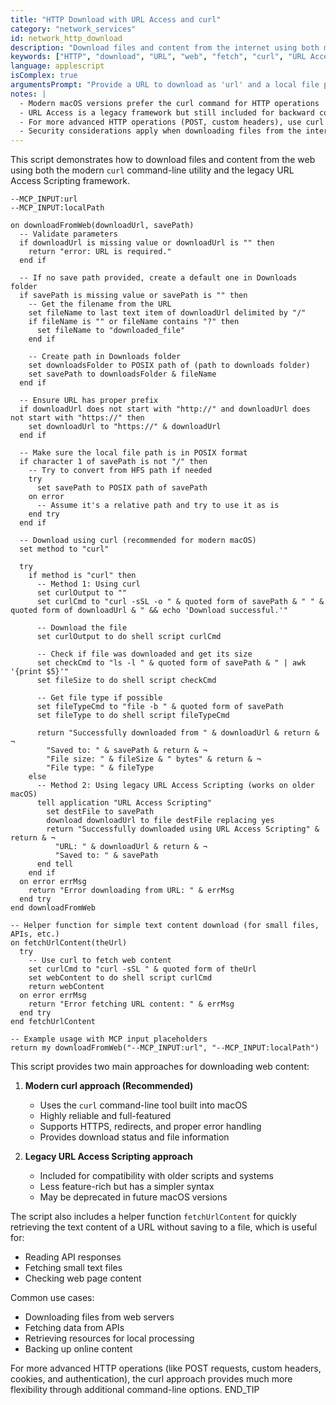 ```yaml
---
title: "HTTP Download with URL Access and curl"
category: "network_services"
id: network_http_download
description: "Download files and content from the internet using both modern curl and legacy URL Access approaches."
keywords: ["HTTP", "download", "URL", "web", "fetch", "curl", "URL Access"]
language: applescript
isComplex: true
argumentsPrompt: "Provide a URL to download as 'url' and a local file path to save to as 'localPath' in inputData."
notes: |
  - Modern macOS versions prefer the curl command for HTTP operations
  - URL Access is a legacy framework but still included for backward compatibility
  - For more advanced HTTP operations (POST, custom headers), use curl
  - Security considerations apply when downloading files from the internet
---
```


This script demonstrates how to download files and content from the web using both the modern `curl` command-line utility and the legacy URL Access Scripting framework.

```applescript
--MCP_INPUT:url
--MCP_INPUT:localPath

on downloadFromWeb(downloadUrl, savePath)
  -- Validate parameters
  if downloadUrl is missing value or downloadUrl is "" then
    return "error: URL is required."
  end if
  
  -- If no save path provided, create a default one in Downloads folder
  if savePath is missing value or savePath is "" then
    -- Get the filename from the URL
    set fileName to last text item of downloadUrl delimited by "/"
    if fileName is "" or fileName contains "?" then
      set fileName to "downloaded_file"
    end if
    
    -- Create path in Downloads folder
    set downloadsFolder to POSIX path of (path to downloads folder)
    set savePath to downloadsFolder & fileName
  end if
  
  -- Ensure URL has proper prefix
  if downloadUrl does not start with "http://" and downloadUrl does not start with "https://" then
    set downloadUrl to "https://" & downloadUrl
  end if
  
  -- Make sure the local file path is in POSIX format
  if character 1 of savePath is not "/" then
    -- Try to convert from HFS path if needed
    try
      set savePath to POSIX path of savePath
    on error
      -- Assume it's a relative path and try to use it as is
    end try
  end if
  
  -- Download using curl (recommended for modern macOS)
  set method to "curl"
  
  try
    if method is "curl" then
      -- Method 1: Using curl
      set curlOutput to ""
      set curlCmd to "curl -sSL -o " & quoted form of savePath & " " & quoted form of downloadUrl & " && echo 'Download successful.'"
      
      -- Download the file
      set curlOutput to do shell script curlCmd
      
      -- Check if file was downloaded and get its size
      set checkCmd to "ls -l " & quoted form of savePath & " | awk '{print $5}'"
      set fileSize to do shell script checkCmd
      
      -- Get file type if possible
      set fileTypeCmd to "file -b " & quoted form of savePath
      set fileType to do shell script fileTypeCmd
      
      return "Successfully downloaded from " & downloadUrl & return & ¬
        "Saved to: " & savePath & return & ¬
        "File size: " & fileSize & " bytes" & return & ¬
        "File type: " & fileType
    else
      -- Method 2: Using legacy URL Access Scripting (works on older macOS)
      tell application "URL Access Scripting"
        set destFile to savePath
        download downloadUrl to file destFile replacing yes
        return "Successfully downloaded using URL Access Scripting" & return & ¬
          "URL: " & downloadUrl & return & ¬
          "Saved to: " & savePath
      end tell
    end if
  on error errMsg
    return "Error downloading from URL: " & errMsg
  end try
end downloadFromWeb

-- Helper function for simple text content download (for small files, APIs, etc.)
on fetchUrlContent(theUrl)
  try
    -- Use curl to fetch web content
    set curlCmd to "curl -sSL " & quoted form of theUrl
    set webContent to do shell script curlCmd
    return webContent
  on error errMsg
    return "Error fetching URL content: " & errMsg
  end try
end fetchUrlContent

-- Example usage with MCP input placeholders
return my downloadFromWeb("--MCP_INPUT:url", "--MCP_INPUT:localPath")
```

This script provides two main approaches for downloading web content:

1. **Modern curl approach (Recommended)**
   - Uses the `curl` command-line tool built into macOS
   - Highly reliable and full-featured
   - Supports HTTPS, redirects, and proper error handling
   - Provides download status and file information

2. **Legacy URL Access Scripting approach**
   - Included for compatibility with older scripts and systems
   - Less feature-rich but has a simpler syntax
   - May be deprecated in future macOS versions

The script also includes a helper function `fetchUrlContent` for quickly retrieving the text content of a URL without saving to a file, which is useful for:
- Reading API responses
- Fetching small text files
- Checking web page content

Common use cases:
- Downloading files from web servers
- Fetching data from APIs
- Retrieving resources for local processing
- Backing up online content

For more advanced HTTP operations (like POST requests, custom headers, cookies, and authentication), the curl approach provides much more flexibility through additional command-line options.
END_TIP